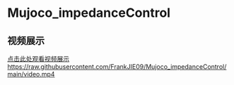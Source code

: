 # Mujoco_impedanceControl

## 视频展示

[点击此处观看视频展示](video.mp4)
https://raw.githubusercontent.com/FrankJIE09/Mujoco_impedanceControl/main/video.mp4
